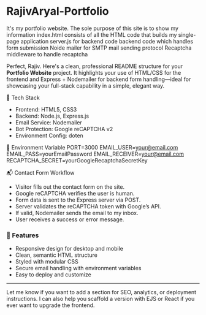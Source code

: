 # RajivAryal-Portfolio
It's my portfolio website. The sole purpose of this site is to show my information
index.html consists of all the HTML code that builds my single-page application
server.js for backend code backend code which handles form submission
Noide mailer for SMTP mail sending protocol
Recaptcha middleware to handle recaptcha

Perfect, Rajiv. Here's a clean, professional README structure for your **Portfolio Website** project. It highlights your use of HTML/CSS for the frontend and Express + Nodemailer for backend form handling—ideal for showcasing your full-stack capability in a simple, elegant way.

🧰 Tech Stack
- Frontend: HTML5, CSS3
- Backend: Node.js, Express.js
- Email Service: Nodemailer
- Bot Protection: Google reCAPTCHA v2
- Environment Config: doten

🔐 Environment Variable
PORT=3000
EMAIL_USER=your@email.com
EMAIL_PASS=yourEmailPassword
EMAIL_RECEIVER=your@email.com
RECAPTCHA_SECRET=yourGoogleRecaptchaSecretKey

📬 Contact Form Workflow
- Visitor fills out the contact form on the site.
- Google reCAPTCHA verifies the user is human.
- Form data is sent to the Express server via POST.
- Server validates the reCAPTCHA token with Google’s API.
- If valid, Nodemailer sends the email to my inbox.
- User receives a success or error message.


### 📌 Features

- Responsive design for desktop and mobile
- Clean, semantic HTML structure
- Styled with modular CSS
- Secure email handling with environment variables
- Easy to deploy and customize

---

Let me know if you want to add a section for SEO, analytics, or deployment instructions. I can also help you scaffold a version with EJS or React if you ever want to upgrade the frontend.
